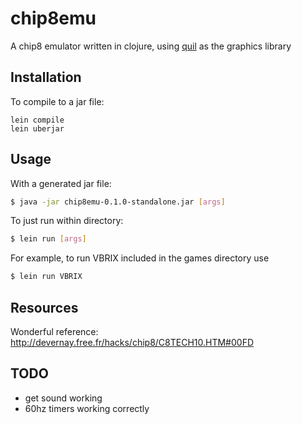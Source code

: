# chip8emu

A chip8 emulator written in clojure, using [quil](www.quil.info) as the graphics library

## Installation

To compile to a jar file:
```
lein compile
lein uberjar
```

## Usage

With a generated jar file:
``` sh
$ java -jar chip8emu-0.1.0-standalone.jar [args]
```

To just run within directory:

``` sh
$ lein run [args]
```

For example, to run VBRIX included in the games directory use

``` sh
$ lein run VBRIX
```

## Resources
Wonderful reference: 
http://devernay.free.fr/hacks/chip8/C8TECH10.HTM#00FD

## TODO
* get sound working
* 60hz timers working correctly 
